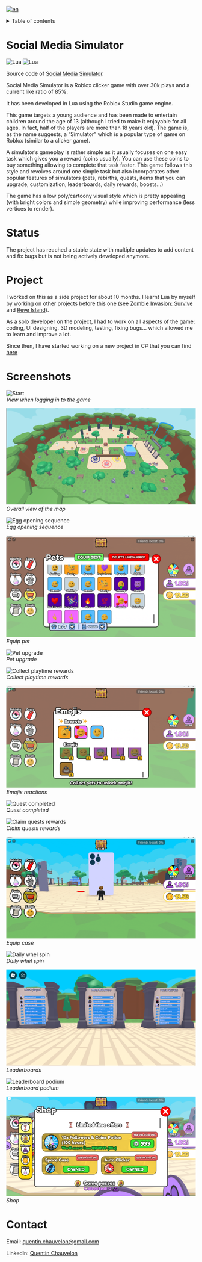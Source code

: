 [![en](https://img.shields.io/badge/lang-fr-blue.svg)](README.fr.md)

<details>

<summary>Table of contents</summary>

1. [Social Media Simulator](#social-media-simulator)
2. [Status](#status)
2. [Project](#project)
2. [Screenshots](#screenshots)
2. [Contact](#contact)

</details>

# Social Media Simulator

![Lua](https://img.shields.io/badge/Lua-2C2D72?style=flat&logo=lua&logoColor=2C2D72&labelColor=grey)
![Lua](https://img.shields.io/badge/Roblox%20Studio-00A2FF?style=flat&logo=roblox-studio&logoColor=00A2FF&labelColor=grey)

Source code of [Social Media Simulator](https://www.roblox.com/games/14844187553).

Social Media Simulator is a Roblox clicker game with over 30k plays and a current like ratio of 85%.

It has been developed in Lua using the Roblox Studio game engine.

This game targets a young audience and has been made to entertain children around the age of 13 (although I tried to make it enjoyable for all ages. In fact, half of the players are more than 18 years old).  The game is, as the name suggests, a “Simulator” which is a popular type of game on Roblox (similar to a clicker game).

A simulator’s gameplay is rather simple as it usually focuses on one easy task which gives you a reward (coins usually). You can use these coins to buy something allowing to complete that task faster. This game follows this style and revolves around one simple task but also incorporates other popular features of simulators (pets, rebirths, quests, items that you can upgrade, customization, leaderboards, daily rewards, boosts...) 

The game has a low poly/cartoony visual style which is pretty appealing (with bright colors and simple geometry) while improving performance (less vertices to render). 


# Status

The project has reached a stable state with multiple updates to add content and fix bugs but is not being actively developed anymore.


# Project

I worked on this as a side project for about 10 months. I learnt Lua by myself by working on other projects before this one (see [Zombie Invasion: Survive](https://github.com/Quentin-Chauvelon/Zombie_Invasion_Survive) and [Reve Island](https://github.com/Quentin-Chauvelon/Reve_Island)).

As a solo developer on the project, I had to work on all aspects of the game: coding, UI designing, 3D modeling, testing, fixing bugs... which allowed me to learn and improve a lot.

Since then, I have started working on a new project in C# that you can find [here](https://github.com/Quentin-Chauvelon/3D-Ball-Maze)


# Screenshots

![Start](Images/Start.gif)  
*View when logging in to the game*

![Map](Images/Map.png)  
*Overall view of the map*

![Egg opening sequence](Images/Egg_Opening.gif)  
*Egg opening sequence*

![Equip pet](Images/Pet_Equipping.gif)  
*Equip pet*

![Pet upgrade](Images/Emoji_Pet_Upgrade.gif)  
*Pet upgrade*

![Collect playtime rewards](Images/Collect_Play_Time_Reward.gif)  
*Collect playtime rewards*

![Emojis reactions](Images/Emojis.gif)  
*Emojis reactions*

![Quest completed](Images/Quest_Completed.gif)  
*Quest completed*

![Claim quests rewards](Images/Claim_Quests_Rewards.gif)  
*Claim quests rewards*

![Equip case](Images/Equip_Case.gif)  
*Equip case*

![Daily whel spin](Images/Daily_Wheel_Spin.gif)  
*Daily whel spin*

![Leaderboards](Images/Leaderboards_3.png)  
*Leaderboards*

![Leaderboard podium](Images/Podium.gif)  
*Leaderboard podium*

![Shop](Images/Shop.png)  
*Shop*


# Contact

Email: [quentin.chauvelon@gmail.com](mailto:quentin.chauvelon@gmail.com)

Linkedin: [Quentin Chauvelon](https://www.linkedin.com/in/quentin-chauvelon/)
